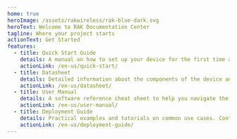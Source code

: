```yaml
---
home: true
heroImage: /assets/rakwireless/rak-blue-dark.svg
heroText: Welcome to RAK Documentation Center
tagline: Where your project starts
actionText: Get Started
features:
  - title: Quick Start Guide
    details: A manual on how to set up your device for the first time and deploy with only its core functionality in mind.
    actionLink: /en-us/quick-start/
  - title: Datasheet
    details: Detailed information about the components of the device and its functionality.
    actionLink: /en-us/datasheet/
  - title: User Manual
    details: A software reference cheat sheet to help you navigate the firmware and interface of our devices.
    actionLink: /en-us/user-manual/
  - title: Deployment Guide
    details: Practical examples and tutorials on common use cases. Contains varied documents, specifically addressing one use case.
    actionLink: /en-us/deployment-guide/
---
```

